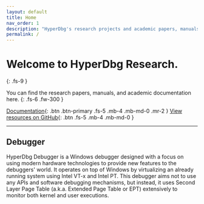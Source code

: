```yaml
---
layout: default
title: Home
nav_order: 1
description: "HyperDbg's research projects and academic papers, manuals, documents."
permalink: /
---
```


# Welcome to HyperDbg Research.
{: .fs-9 }

You can find the research papers, manuals, and academic documentation here.
{: .fs-6 .fw-300 }

[Documentation](https://docs.hyperdbg.org){: .btn .btn-primary .fs-5 .mb-4 .mb-md-0 .mr-2 } [View resources on GitHub](https://github.com/HyperDbg/awesome){: .btn .fs-5 .mb-4 .mb-md-0 }

---

## Debugger

HyperDbg Debugger is a Windows debugger designed with a focus on using modern hardware technologies to provide new features to the debuggers' world. It operates on top of Windows by virtualizing an already running system using Intel VT-x and Intel PT. This debugger aims not to use any APIs and software debugging mechanisms, but instead, it uses Second Layer Page Table (a.k.a. Extended Page Table or EPT) extensively to monitor both kernel and user executions.
